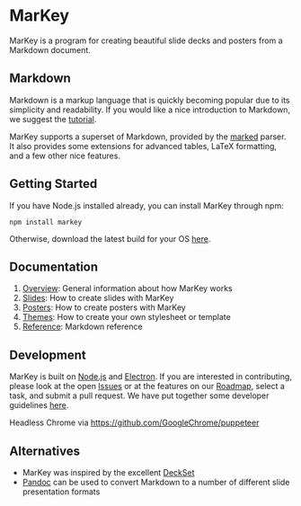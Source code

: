 # MarKey

MarKey is a program for creating beautiful slide decks and posters from a Markdown document.

## Markdown

Markdown is a markup language that is quickly becoming popular due to its simplicity and readability. If you would like a nice introduction to Markdown, we suggest the [tutorial](http://markey.info/tutorial).

MarKey supports a superset of Markdown, provided by the [marked](https://github.com/chjj/marked) parser. It also provides some extensions for advanced tables, LaTeX formatting, and a few other nice features.

## Getting Started

If you have Node.js installed already, you can install MarKey through npm:

    npm install markey

Otherwise, download the latest build for your OS [here](builds).

## Documentation

1. [Overview](overview): General information about how MarKey works
2. [Slides](slides): How to create slides with MarKey
3. [Posters](posters): How to create posters with MarKey
4. [Themes](themes): How to create your own stylesheet or template
5. [Reference](reference): Markdown reference

## Development

MarKey is built on [Node.js]() and [Electron](https://github.com/atom/electron). If you are interested in contributing, please look at the open [Issues]() or at the features on our [Roadmap](), select a task, and submit a pull request. We have put together some developer guidelines [here]().

Headless Chrome via https://github.com/GoogleChrome/puppeteer

## Alternatives

* MarKey was inspired by the excellent [DeckSet](http://www.decksetapp.com/)
* [Pandoc](http://pandoc.org/README.html#producing-slide-shows-with-pandoc) can be used to convert Markdown to a number of different slide presentation formats 
